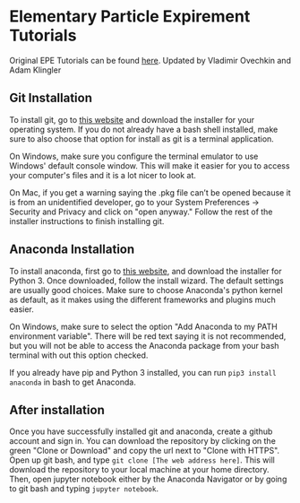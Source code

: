# Elementary Particle Expirement Tutorials

Original EPE Tutorials can be found [here](https://bitbucket.org/scopatz/aims-scicomp/src/master/).
Updated by Vladimir Ovechkin and Adam Klingler

## Git Installation

To install git, go to [this website](https://git-scm.com/downloads) and download the installer for your operating system. If you do not already have a bash shell installed, make sure to also choose that option for install as git is a terminal application.

On Windows, make sure you configure the terminal emulator to use Windows' default console window. This will make it easier for you to access your computer's files and it is a lot nicer to look at.

On Mac, if you get a warning saying the .pkg file can’t be opened because it is from an unidentified developer, go to your System Preferences -> Security and Privacy and click on "open anyway." Follow the rest of the installer instructions to finish installing git.

## Anaconda Installation
To install anaconda, first go to [this website](https://www.anaconda.com/distribution/), and download the installer for Python 3. Once downloaded, follow the install wizard. The default settings are usually good choices. Make sure to choose Anaconda's python kernel as default, as it makes using the different frameworks and plugins much easier.

On Windows, make sure to select the option "Add Anaconda to my PATH environment variable". There will be red text saying it is not recommended, but you will not be able to access the Anaconda package from your bash terminal with out this option checked.

If you already have pip and Python 3 installed, you can run ```pip3 install anaconda``` in bash to get Anaconda.

## After installation
Once you have successfully installed git and anaconda, create a github account and sign in. You can download the repository by clicking on the green "Clone or Download" and copy the url next to "Clone with HTTPS". Open up git bash, and type ```git clone [The web address here]```. This will download the repository to your local machine at your home directory. Then, open jupyter notebook either by the Anaconda Navigator or by going to git bash and typing ```jupyter notebook```.
